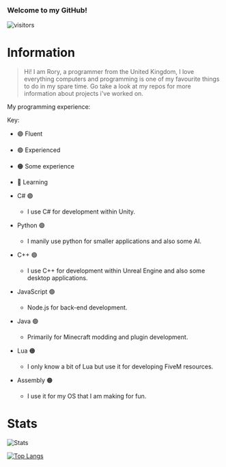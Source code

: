 ### Welcome to my GitHub!

![visitors](https://visitor-badge.laobi.icu/badge?page_id=JustAnother-Programmer)

# Information

> Hi! I am Rory, a programmer from the United Kingdom, I love everything computers and programming is one of my favourite things to do in my spare time.
> Go take a look at my repos for more information about projects i've worked on.

My programming experience:


Key:
- 🟣 Fluent
- 🟢 Experienced
- 🟠 Some experience
- 🔴 Learning



- C# 🟣
  - I use C# for development within Unity.
- Python 🟣
  - I manily use python for smaller applications and also some AI.
- C++ 🟢
  - I use C++ for development within Unreal Engine and also some desktop applications.
- JavaScript 🟢
  - Node.js for back-end development.
- Java 🟢
  - Primarily for Minecraft modding and plugin development.
- Lua 🟠
  - I only know a bit of Lua but use it for developing FiveM resources.
- Assembly 🟠
  - I use it for my OS that I am making for fun.

# Stats

![Stats](https://github-readme-stats.vercel.app/api?username=JustAnother-Programmer&theme=tokyonight&show_icons=true)

[![Top Langs](https://github-readme-stats.vercel.app/api/top-langs/?username=JustAnother-Programmer&layout=compact&theme=tokyonight&langs_count=5)](https://github.com/JustAnother-Programmer/JustAnother-Programmer)
